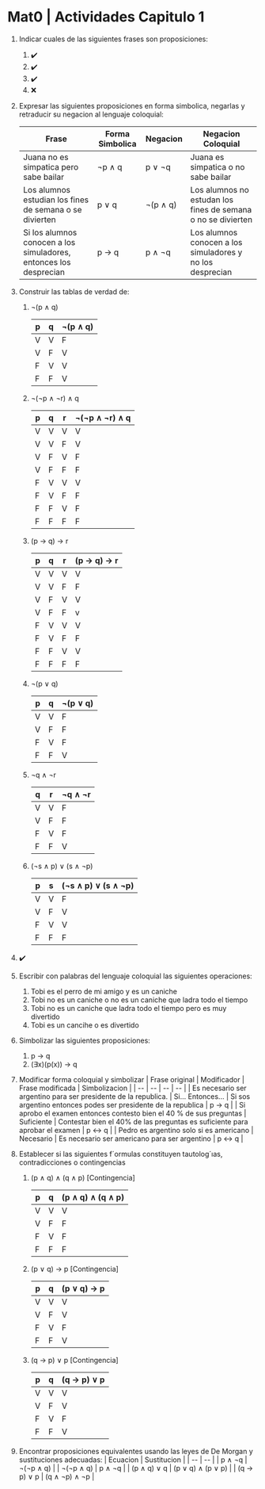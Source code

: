 # Mat0 | Actividades Capitulo 1

1. Indicar cuales de las siguientes frases son proposiciones:
    1. ✔️
    2. ✔️
    3. ✔️
    4. ❌

2. Expresar las siguientes proposiciones en forma simbolica, negarlas y retraducir su
negacion al lenguaje coloquial:

    | Frase | Forma Simbolica | Negacion | Negacion Coloquial |
    | -- | -- | -- | -- |
    | Juana no es simpatica pero sabe bailar | ¬p ∧ q | p ∨ ¬q | Juana es simpatica o no sabe bailar |
    | Los alumnos estudian los fines de semana o se divierten | p ∨ q | ¬(p ∧ q) | Los alumnos no estudan los fines de semana o no se divierten |
    |  Si los alumnos conocen a los simuladores, entonces los desprecian | p → q | p ∧ ¬q | Los alumnos conocen a los simuladores y no los desprecian |

3. Construir las tablas de verdad de:
    1. ¬(p ∧ q)

        | p | q | ¬(p ∧ q) |
        | -- | -- | -- |
        | V | V | F |
        | V | F | V |
        | F | V | V |
        | F | F | V |

    2. ¬(¬p ∧ ¬r) ∧ q

        | p | q | r | ¬(¬p ∧ ¬r) ∧ q |
        | -- | -- | -- | -- |
        | V | V | V | V |
        | V | V | F | V |
        | V | F | V | F |
        | V | F | F | F |
        | F | V | V | V |
        | F | V | F | F |
        | F | F | V | F |
        | F | F | F | F |

    3. (p → q) → r

        | p | q | r | (p → q) → r |
        | -- | -- | -- | -- |
        | V | V | V | V |
        | V | V | F | F |
        | V | F | V | V |
        | V | F | F | v |
        | F | V | V | V |
        | F | V | F | F |
        | F | F | V | V |
        | F | F | F | F |

    4. ¬(p ∨ q)

        | p | q | ¬(p ∨ q) |
        | -- | -- | -- |
        | V | V | F |
        | V | F | F |
        | F | V | F |
        | F | F | V |

    5. ¬q ∧ ¬r

        | q | r | ¬q ∧ ¬r |
        | -- | -- | -- |
        | V | V | F |
        | V | F | F |
        | F | V | F |
        | F | F | V |

    6. (¬s ∧ p) ∨ (s ∧ ¬p)

        | p | s | (¬s ∧ p) ∨ (s ∧ ¬p) |
        | -- | -- | -- |
        | V | V | F |
        | V | F | V |
        | F | V | V |
        | F | F | F |

4. ✔️

5. Escribir con palabras del lenguaje coloquial las siguientes operaciones:
    1. Tobi es el perro de mi amigo y es un caniche
    2. Tobi no es un caniche o no es un caniche que ladra todo el tiempo
    3. Tobi no es un caniche que ladra todo el tiempo pero es muy divertido
    4. Tobi es un cancihe o es divertido

6. Simbolizar las siguientes proposiciones:
    1. p → q
    2. (∃x)(p(x)) → q

7. Modificar forma coloquial y simbolizar
    | Frase original | Modificador | Frase modificada | Simbolizacion |
    | -- | -- | -- | -- |
    | Es necesario ser argentino para ser presidente de la republica. | Si... Entonces... | Si sos argentino entonces podes ser presidente de la republica | p → q |
    | Si aprobo el examen entonces contesto bien el 40 % de sus preguntas | Suficiente | Contestar bien el 40% de las preguntas es suficiente para aprobar el examen | p ↔ q |
    | Pedro es argentino solo si es americano | Necesario | Es necesario ser americano para ser argentino | p ↔ q |

8. Establecer si las siguientes f´ormulas constituyen tautolog´ıas, contradicciones o contingencias
    1. (p ∧ q) ∧ (q ∧ p) [Contingencia]

        | p | q | (p ∧ q) ∧ (q ∧ p) |
        | -- | -- | -- |
        | V | V | V |
        | V | F | F |
        | F | V | F |
        | F | F | F |

    2. (p ∨ q) → p [Contingencia]

        | p | q | (p ∨ q) → p |
        | -- | -- | -- |
        | V | V | V |
        | V | F | V |
        | F | V | F |
        | F | F | V |

    3. (q → p) ∨ p [Contingencia]

        | p | q | (q → p) ∨ p |
        | -- | -- | -- |
        | V | V | V |
        | V | F | V |
        | F | V | F |
        | F | F | V |

9. Encontrar proposiciones equivalentes usando las leyes de De Morgan y sustituciones
adecuadas:
    | Ecuacion | Sustitucion |
    | -- | -- |
    | p ∧ ¬q | ¬(¬p ∧ q) |
    | ¬(¬p ∧ q) | p ∧ ¬q |
    | (p ∧ q) ∨ q | (p ∨ q) ∧ (p ∨ p) |
    | (q → p) ∨ p | (q ∧ ¬p) ∧ ¬p |
